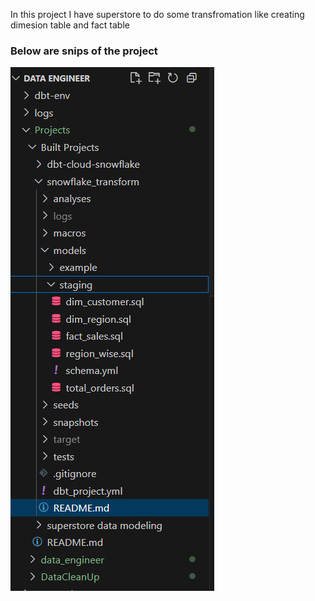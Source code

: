 In this project I have superstore to do some transfromation like creating dimesion table and fact table

### Below are snips of the project 

![alt text](image.png)